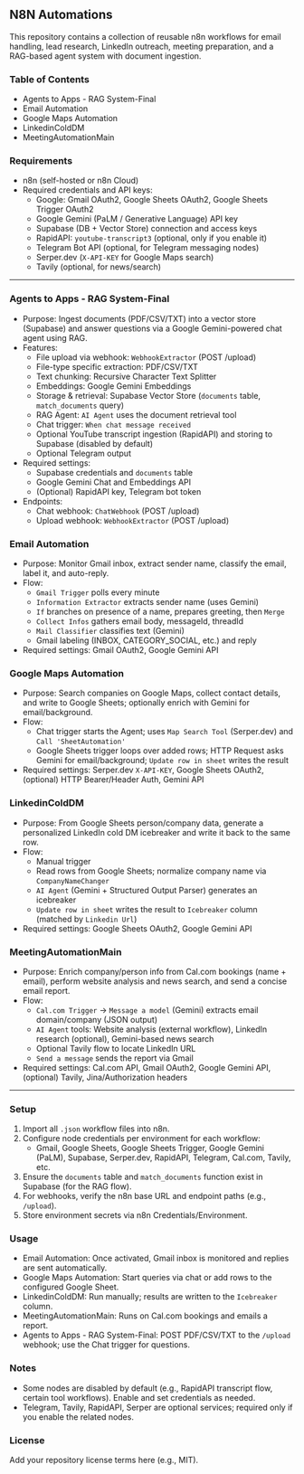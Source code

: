 ## N8N Automations

This repository contains a collection of reusable n8n workflows for email handling, lead research, LinkedIn outreach, meeting preparation, and a RAG-based agent system with document ingestion.

### Table of Contents
- Agents to Apps - RAG System-Final
- Email Automation
- Google Maps Automation
- LinkedinColdDM
- MeetingAutomationMain

### Requirements
- n8n (self-hosted or n8n Cloud)
- Required credentials and API keys:
  - Google: Gmail OAuth2, Google Sheets OAuth2, Google Sheets Trigger OAuth2
  - Google Gemini (PaLM / Generative Language) API key
  - Supabase (DB + Vector Store) connection and access keys
  - RapidAPI: `youtube-transcript3` (optional, only if you enable it)
  - Telegram Bot API (optional, for Telegram messaging nodes)
  - Serper.dev (`X-API-KEY` for Google Maps search)
  - Tavily (optional, for news/search)

---

### Agents to Apps - RAG System-Final
- Purpose: Ingest documents (PDF/CSV/TXT) into a vector store (Supabase) and answer questions via a Google Gemini-powered chat agent using RAG.
- Features:
  - File upload via webhook: `WebhookExtractor` (POST /upload)
  - File-type specific extraction: PDF/CSV/TXT
  - Text chunking: Recursive Character Text Splitter
  - Embeddings: Google Gemini Embeddings
  - Storage & retrieval: Supabase Vector Store (`documents` table, `match_documents` query)
  - RAG Agent: `AI Agent` uses the document retrieval tool
  - Chat trigger: `When chat message received`
  - Optional YouTube transcript ingestion (RapidAPI) and storing to Supabase (disabled by default)
  - Optional Telegram output
- Required settings:
  - Supabase credentials and `documents` table
  - Google Gemini Chat and Embeddings API
  - (Optional) RapidAPI key, Telegram bot token
- Endpoints:
  - Chat webhook: `ChatWebhook` (POST /upload)
  - Upload webhook: `WebhookExtractor` (POST /upload)

### Email Automation
- Purpose: Monitor Gmail inbox, extract sender name, classify the email, label it, and auto-reply.
- Flow:
  - `Gmail Trigger` polls every minute
  - `Information Extractor` extracts sender name (uses Gemini)
  - `If` branches on presence of a name, prepares greeting, then `Merge`
  - `Collect Infos` gathers email body, messageId, threadId
  - `Mail Classifier` classifies text (Gemini)
  - Gmail labeling (INBOX, CATEGORY_SOCIAL, etc.) and reply
- Required settings: Gmail OAuth2, Google Gemini API

### Google Maps Automation
- Purpose: Search companies on Google Maps, collect contact details, and write to Google Sheets; optionally enrich with Gemini for email/background.
- Flow:
  - Chat trigger starts the Agent; uses `Map Search Tool` (Serper.dev) and `Call 'SheetAutomation'`
  - Google Sheets trigger loops over added rows; HTTP Request asks Gemini for email/background; `Update row in sheet` writes the result
- Required settings: Serper.dev `X-API-KEY`, Google Sheets OAuth2, (optional) HTTP Bearer/Header Auth, Gemini API

### LinkedinColdDM
- Purpose: From Google Sheets person/company data, generate a personalized LinkedIn cold DM icebreaker and write it back to the same row.
- Flow:
  - Manual trigger
  - Read rows from Google Sheets; normalize company name via `CompanyNameChanger`
  - `AI Agent` (Gemini + Structured Output Parser) generates an icebreaker
  - `Update row in sheet` writes the result to `Icebreaker` column (matched by `Linkedin Url`)
- Required settings: Google Sheets OAuth2, Google Gemini API

### MeetingAutomationMain
- Purpose: Enrich company/person info from Cal.com bookings (name + email), perform website analysis and news search, and send a concise email report.
- Flow:
  - `Cal.com Trigger` → `Message a model` (Gemini) extracts email domain/company (JSON output)
  - `AI Agent` tools: Website analysis (external workflow), LinkedIn research (optional), Gemini-based news search
  - Optional Tavily flow to locate LinkedIn URL
  - `Send a message` sends the report via Gmail
- Required settings: Cal.com API, Gmail OAuth2, Google Gemini API, (optional) Tavily, Jina/Authorization headers

---

### Setup
1. Import all `.json` workflow files into n8n.
2. Configure node credentials per environment for each workflow:
   - Gmail, Google Sheets, Google Sheets Trigger, Google Gemini (PaLM), Supabase, Serper.dev, RapidAPI, Telegram, Cal.com, Tavily, etc.
3. Ensure the `documents` table and `match_documents` function exist in Supabase (for the RAG flow).
4. For webhooks, verify the n8n base URL and endpoint paths (e.g., `/upload`).
5. Store environment secrets via n8n Credentials/Environment.

### Usage
- Email Automation: Once activated, Gmail inbox is monitored and replies are sent automatically.
- Google Maps Automation: Start queries via chat or add rows to the configured Google Sheet.
- LinkedinColdDM: Run manually; results are written to the `Icebreaker` column.
- MeetingAutomationMain: Runs on Cal.com bookings and emails a report.
- Agents to Apps - RAG System-Final: POST PDF/CSV/TXT to the `/upload` webhook; use the Chat trigger for questions.

### Notes
- Some nodes are disabled by default (e.g., RapidAPI transcript flow, certain tool workflows). Enable and set credentials as needed.
- Telegram, Tavily, RapidAPI, Serper are optional services; required only if you enable the related nodes.

### License
Add your repository license terms here (e.g., MIT).


